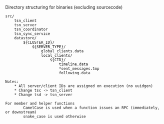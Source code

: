 Directory structuring for binaries (excluding sourcecode)

    src/
        tsn_client
        tsn_server
        tsn_coordinator
        tsn_sync_service
        datastore/
            ${CLUSTER_ID}/
                ${SERVER_TYPE}/
                    global_clients.data
                    local_clients/
                        ${CID}/
                            timeline.data
                            *sent_messages.tmp
                            following.data

```
Notes:
    * All server/client IDs are assigned on execution (no uuidgen)
    * Change tsc -> tsn_client
    * Change tsd -> tsn_server

For member and helper functions
        CamelCase is used when a function issues an RPC (immediately, or downstream)
        snake_case is used otherwise
```
